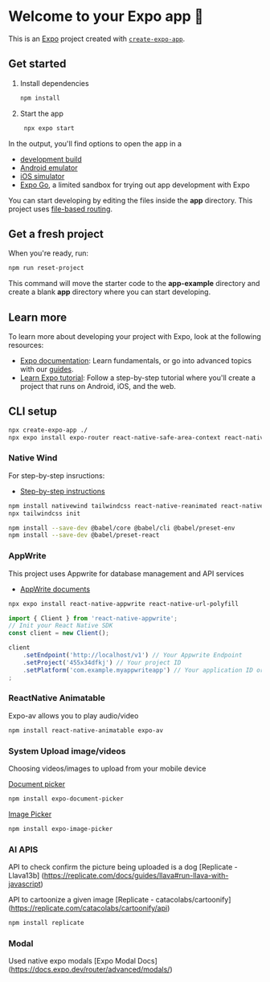 # Welcome to your Expo app 👋

This is an [Expo](https://expo.dev) project created with [`create-expo-app`](https://www.npmjs.com/package/create-expo-app).

## Get started

1. Install dependencies

   ```bash
   npm install
   ```

2. Start the app

   ```bash
    npx expo start
   ```

In the output, you'll find options to open the app in a

- [development build](https://docs.expo.dev/develop/development-builds/introduction/)
- [Android emulator](https://docs.expo.dev/workflow/android-studio-emulator/)
- [iOS simulator](https://docs.expo.dev/workflow/ios-simulator/)
- [Expo Go](https://expo.dev/go), a limited sandbox for trying out app development with Expo

You can start developing by editing the files inside the **app** directory. This project uses [file-based routing](https://docs.expo.dev/router/introduction).

## Get a fresh project

When you're ready, run:

```bash
npm run reset-project
```

This command will move the starter code to the **app-example** directory and create a blank **app** directory where you can start developing.

## Learn more

To learn more about developing your project with Expo, look at the following resources:

- [Expo documentation](https://docs.expo.dev/): Learn fundamentals, or go into advanced topics with our [guides](https://docs.expo.dev/guides).
- [Learn Expo tutorial](https://docs.expo.dev/tutorial/introduction/): Follow a step-by-step tutorial where you'll create a project that runs on Android, iOS, and the web.


## CLI setup
```bash
npx create-expo-app ./
npx expo install expo-router react-native-safe-area-context react-native-screens expo-linking expo-constants expo-status-bar
```

### Native Wind
For step-by-step insructions:
- [Step-by-step instructions](https://www.nativewind.dev/getting-started/react-native#7-typescript-optional)


```bash
npm install nativewind tailwindcss react-native-reanimated react-native-safe-area-context
npx tailwindcss init

npm install --save-dev @babel/core @babel/cli @babel/preset-env
npm install --save-dev @babel/preset-react
```

### AppWrite
This project uses Appwrite for database management and API services
- [AppWrite documents](https://github.com/appwrite/sdk-for-react-native)

```bash
npx expo install react-native-appwrite react-native-url-polyfill
```

```javascript
import { Client } from 'react-native-appwrite';
// Init your React Native SDK
const client = new Client();

client
    .setEndpoint('http://localhost/v1') // Your Appwrite Endpoint
    .setProject('455x34dfkj') // Your project ID
    .setPlatform('com.example.myappwriteapp') // Your application ID or bundle ID.
;
```

### ReactNative Animatable
Expo-av allows you to play audio/video
```bash
npm install react-native-animatable expo-av
```

### System Upload image/videos
Choosing videos/images to upload from your mobile device

[Document picker](https://docs.expo.dev/versions/latest/sdk/document-picker/)
```bash
npm install expo-document-picker
```

[Image Picker](https://docs.expo.dev/versions/latest/sdk/imagepicker/)
```bash
npm install expo-image-picker
```


### AI APIS
API to check confirm the picture being uploaded is a dog
[Replicate - Llava13b] (https://replicate.com/docs/guides/llava#run-llava-with-javascript)

API to cartoonize a given image
[Replicate - catacolabs/cartoonify] (https://replicate.com/catacolabs/cartoonify/api)

```bash
npm install replicate
```


### Modal
Used native expo modals
[Expo Modal Docs] (https://docs.expo.dev/router/advanced/modals/)

